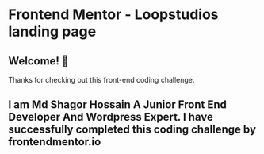 # Frontend Mentor - Loopstudios landing page


## Welcome! 👋

Thanks for checking out this front-end coding challenge.

## I am Md Shagor Hossain A Junior Front End Developer And Wordpress Expert. I have successfully completed this coding challenge by frontendmentor.io
